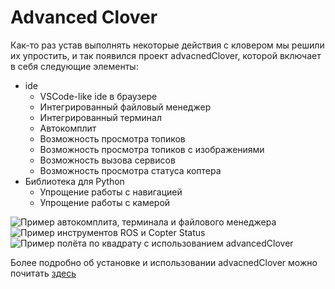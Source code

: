 # Advanced Clover

Как-то раз устав выполнять некоторые действия с кловером мы решили их упростить, и так появился проект advacnedClover, которой включает в себя следующие элементы:

* ide
  * VSCode-like ide в браузере
  * Интегрированный файловый менеджер
  * Интегрированный терминал
  * Автокомплит
  * Возможность просмотра топиков
  * Возможность просмотра топиков с изображениями
  * Возможность вызова сервисов
  * Возможность просмотра статуса коптера
* Библиотека для Python
  * Упрощение работы с навигацией
  * Упрощение работы с камерой

![Пример автокомплита, терминала и файлового менеджера ](https://i.imgur.com/9JwgXQH.png)
![Пример инструментов ROS и Copter Status](https://i.imgur.com/zraUiw3.png)
![Пример полёта по квадрату с использованием advancedClover](https://i.imgur.com/huSJpW3.png)

Более подробно об установке и использовании advacnedClover можно почитать [здесь](https://ftl-team.github.io/cloverIDE)
